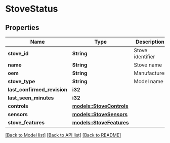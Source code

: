 # StoveStatus

## Properties

Name | Type | Description | Notes
------------ | ------------- | ------------- | -------------
**stove_id** | **String** | Stove identifier | 
**name** | **String** | Stove name | 
**oem** | **String** | Manufacturer | 
**stove_type** | **String** | Model name | 
**last_confirmed_revision** | **i32** |  | 
**last_seen_minutes** | **i32** |  | 
**controls** | [**models::StoveControls**](StoveControls.md) |  | 
**sensors** | [**models::StoveSensors**](StoveSensors.md) |  | 
**stove_features** | [**models::StoveFeatures**](StoveFeatures.md) |  | 

[[Back to Model list]](../README.md#documentation-for-models) [[Back to API list]](../README.md#documentation-for-api-endpoints) [[Back to README]](../README.md)


